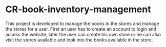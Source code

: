 # CR-book-inventory-management
This project is developed to manage the books in the stores and manage the stores for a user. First an user has to create an account to login and access the website, later the user can create his own store or he can also visit the stores available and look into the books available in the store.

